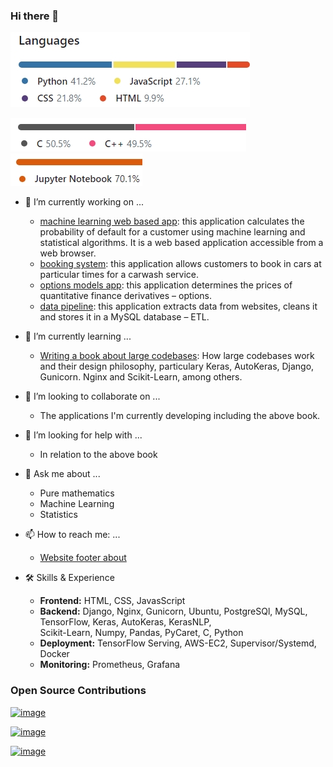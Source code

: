 ### Hi there 👋

![Alt text](https://github.com/Humbulani1234/django-default/blob/main/Screenshot_15-7-2024_183320_github.com.jpeg)

![Alt text](https://github.com/Humbulani1234/C/blob/main/Screenshot_15-7-2024_18427_github.com.jpeg) ![Alt text](https://github.com/Humbulani1234/scripts/blob/main/Screenshot_15-7-2024_184959_github.com.jpeg)

- 🔭 I’m currently working on ...
  
    - [machine learning web based app](http://ec2-13-245-13-44.af-south-1.compute.amazonaws.com/): this application calculates the probability of default for a customer using machine learning and statistical algorithms. It is a web based application accessible from a web browser.
    - [booking system](http://13.245.13.44/carwash): this application allows customers to book in cars at particular times for a carwash service.
    - [options models app](https://humbulani.pythonanywhere.com/Dupire): this application determines the prices of quantitative finance derivatives – options.
    - [data pipeline](https://github.com/Humbulani1234/Apache-Airflow): this application extracts data from websites, cleans it and stores it in a MySQL database – ETL.
  
- 🌱 I’m currently learning ...
  
   - [ Writing a book about large codebases](http://13.245.13.44/pdfs/combined_total.pdf): How large codebases work and their design philosophy, particulary Keras, AutoKeras, Django, Gunicorn. Nginx and Scikit-Learn, among others.
  
- 👯 I’m looking to collaborate on ...
  
    - The applications I'm currently developing including the above book.
      
- 🤔 I’m looking for help with ...
  
    - In relation to the above book
      
- 💬 Ask me about ...
  
    - Pure mathematics
    - Machine Learning
    - Statistics
      
- 📫 How to reach me: ...

    - [Website footer about](http://ec2-13-245-13-44.af-south-1.compute.amazonaws.com/)

- :hammer_and_wrench: Skills & Experience

  - <b>Frontend:</b> HTML, CSS, JavasScript
  - <b>Backend:</b> Django, Nginx, Gunicorn, Ubuntu, PostgreSQl,
                    MySQL, TensorFlow, Keras, AutoKeras, KerasNLP,                   
                    Scikit-Learn, Numpy, Pandas, PyCaret, C, Python    
  - <b>Deployment:</b> TensorFlow Serving, AWS-EC2, Supervisor/Systemd, Docker
  - <b>Monitoring:</b> Prometheus, Grafana

### Open Source Contributions

[![image](https://github.com/Humbulani1234/humbulani1234/assets/92155443/badfcf0d-9053-4ce8-92d7-23c1b89d714d)](https://github.com/huggingface/transformers/issues/29584) 

[![image](https://github.com/Humbulani1234/humbulani1234/assets/92155443/11ab0147-869e-4abd-b774-45267ad65f2e)](https://github.com/benoitc/gunicorn/issues/3163) 

[![image](https://github.com/Humbulani1234/humbulani1234/assets/92155443/f60712e2-f567-4d22-8305-ba4f93e40c82)](https://github.com/python/cpython/issues/115941)

